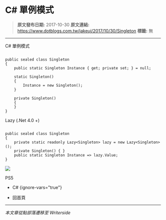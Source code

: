 # C# 單例模式

> **原文發布日期:** 2017-10-30
> **原文連結:** https://www.dotblogs.com.tw/jakeuj/2017/10/30/Singleton
> **標籤:** 無

---

C# 單例模式

```

public sealed class Singleton
{
    public static Singleton Instance { get; private set; } = null;

    static Singleton()
    {
        Instance = new Singleton();
    }

    private Singleton()
    {
    }
}
```

Lazy (.Net 4.0 +)

```

public sealed class Singleton
{
    private static readonly Lazy<Singleton> lazy = new Lazy<Singleton>();
    private Singleton() { }
    public static Singleton Instance => lazy.Value;
}
```

![](https://card.psnprofiles.com/1/jakeuj.png)

PS5

* C#
{ignore-vars="true"}

* 回首頁

---

*本文章從點部落遷移至 Writerside*
